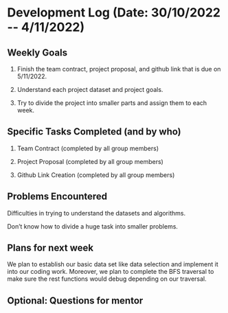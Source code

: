 # Development Log (Date: 30/10/2022 -- 4/11/2022)

## Weekly Goals
1. Finish the team contract, project proposal, and github link that is due on 5/11/2022.

2. Understand each project dataset and project goals.

3. Try to divide the project into smaller parts and assign them to each week.

## Specific Tasks Completed (and by who)
1. Team Contract (completed by all group members)

2. Project Proposal (completed by all group members)

3. Github Link Creation (completed by all group members)
## Problems Encountered 

Difficulties in trying to understand the datasets and algorithms.

Don’t know how to divide a huge task into smaller problems.

## Plans for next week
We plan to establish our basic data set like data selection and implement it into our coding work. Moreover, we plan to complete the BFS traversal to make sure the rest functions would debug depending on our traversal.

## Optional: Questions for mentor
